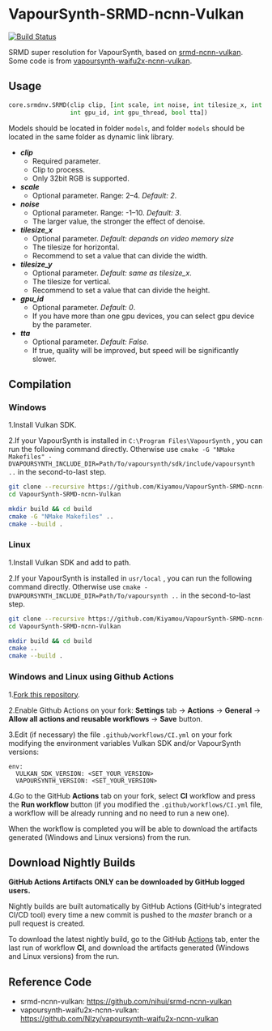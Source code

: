 # VapourSynth-SRMD-ncnn-Vulkan

[![Build Status](https://github.com/Kiyamou/VapourSynth-SRMD-ncnn-Vulkan/workflows/CI/badge.svg)](https://github.com/Kiyamou/VapourSynth-SRMD-ncnn-Vulkan/actions)

SRMD super resolution for VapourSynth, based on [srmd-ncnn-vulkan](https://github.com/nihui/srmd-ncnn-vulkan). Some code is from [vapoursynth-waifu2x-ncnn-vulkan](https://github.com/Nlzy/vapoursynth-waifu2x-ncnn-vulkan).

## Usage

```python
core.srmdnv.SRMD(clip clip, [int scale, int noise, int tilesize_x, int tilesize_y,
                 int gpu_id, int gpu_thread, bool tta])
```

Models should be located in folder `models`, and folder `models` should be located in the same folder as dynamic link library.

* ***clip***
  * Required parameter.
  * Clip to process.
  * Only 32bit RGB is supported.
* ***scale***
  * Optional parameter. Range: 2–4. *Default: 2*.
* ***noise***
  * Optional parameter. Range: -1–10. *Default: 3*.
  * The larger value, the stronger the effect of denoise.
* ***tilesize_x***
  * Optional parameter. *Default: depands on video memory size*
  * The tilesize for horizontal.
  * Recommend to set a value that can divide the width.
* ***tilesize_y***
  * Optional parameter. *Default: same as tilesize_x*.
  * The tilesize for vertical.
  * Recommend to set a value that can divide the height.
* ***gpu_id***
  * Optional parameter. *Default: 0*.
  * If you have more than one gpu devices, you can select gpu device by the parameter.
* ***tta***
  * Optional parameter. *Default: False*.
  * If true, quality will be improved, but speed will be significantly slower.

## Compilation

### Windows

1.Install Vulkan SDK.

2.If your VapourSynth is installed in `C:\Program Files\VapourSynth` , you can run the following command directly. Otherwise use `cmake -G "NMake Makefiles" -DVAPOURSYNTH_INCLUDE_DIR=Path/To/vapoursynth/sdk/include/vapoursynth ..` in the second-to-last step.

```bash
git clone --recursive https://github.com/Kiyamou/VapourSynth-SRMD-ncnn-Vulkan.git
cd VapourSynth-SRMD-ncnn-Vulkan

mkdir build && cd build
cmake -G "NMake Makefiles" ..
cmake --build .
```

### Linux

1.Install Vulkan SDK and add to path.

2.If your VapourSynth is installed in `usr/local` , you can run the following command directly. Otherwise use `cmake -DVAPOURSYNTH_INCLUDE_DIR=Path/To/vapoursynth ..` in the second-to-last step.

```bash
git clone --recursive https://github.com/Kiyamou/VapourSynth-SRMD-ncnn-Vulkan.git
cd VapourSynth-SRMD-ncnn-Vulkan

mkdir build && cd build
cmake ..
cmake --build .
```

### Windows and Linux using Github Actions

1.[Fork this repository](https://github.com/Kiyamou/VapourSynth-SRMD-ncnn-Vulkan/fork).

2.Enable Github Actions on your fork: **Settings** tab -> **Actions** -> **General** -> **Allow all actions and reusable workflows** -> **Save** button.

3.Edit (if necessary) the file `.github/workflows/CI.yml` on your fork modifying the environment variables Vulkan SDK and/or VapourSynth versions:

```
env:
  VULKAN_SDK_VERSION: <SET_YOUR_VERSION>
  VAPOURSYNTH_VERSION: <SET_YOUR_VERSION>
```

4.Go to the GitHub **Actions** tab on your fork, select **CI** workflow and press the **Run workflow** button (if you modified the `.github/workflows/CI.yml` file, a workflow will be already running and no need to run a new one).

When the workflow is completed you will be able to download the artifacts generated (Windows and Linux versions) from the run.

## Download Nightly Builds

**GitHub Actions Artifacts ONLY can be downloaded by GitHub logged users.**

Nightly builds are built automatically by GitHub Actions (GitHub's integrated CI/CD tool) every time a new commit is pushed to the _master_ branch or a pull request is created.

To download the latest nightly build, go to the GitHub [Actions](https://github.com/Kiyamou/VapourSynth-SRMD-ncnn-Vulkan/actions/workflows/CI.yml) tab, enter the last run of workflow **CI**, and download the artifacts generated (Windows and Linux versions) from the run.

## Reference Code

* srmd-ncnn-vulkan: https://github.com/nihui/srmd-ncnn-vulkan
* vapoursynth-waifu2x-ncnn-vulkan: https://github.com/Nlzy/vapoursynth-waifu2x-ncnn-vulkan
